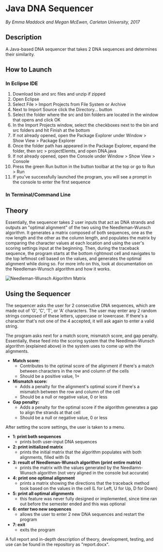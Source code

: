 # Java DNA Sequencer
*By Emma Maddock and Megan McEwen, Carleton University, 2017*

## Description

A Java-based DNA sequencer that takes 2 DNA sequences and determines their similarity.

## How to Launch

### In Eclipse IDE
1. Download bin and src files and unzip if zipped
2. Open Eclipse
3. Select File > Import Projects from File System or Archive
4. Next to Import Source click the Directory... button
5. Select the folder where the src and bin folders are located in the window that opens and click OK
6. In the Import Projects window, select the checkboxes next to the bin and src folders and hit Finish at the bottom
7. If not already opened, open the Package Explorer under Window > Show View > Package Explorer
8. Once the folder path has appeared in the Package Explorer, expand the folder, then src > projectElemts, and open DNA.java
9. If not already opened, open the Console under Window > Show View > Console
10. Press the green Run button in the button toolbar at the top or go to Run > Run
11. If you've successfully launched the program, you will see a prompt in the console to enter the first sequence

### In Terminal/Command Line

## Theory
Essentially, the sequencer takes 2 user inputs that act as DNA strands and outputs an "optimal alignment" of the two using the Needleman-Wunsch algorithm. It generates a matrix composed of both sequences, one as the row length and the other as the column length, and populates the matrix by comparing the character values at each location and using the user's scoring settings input at the beginning. Then, during the traceback sequence, the program starts at the bottom rightmost cell and navigates to the top leftmost cell based on the values, and generates the optimal alignment while doing so.
For more info on this, look at documentation on the Needleman-Wunsch algorithm and how it works.

![Needleman-Wunsch Algorithm Matrix](https://www.researchgate.net/profile/Dzmitry-Razmyslovich/publication/278675646/figure/fig2/AS:391973853777922@1470465257538/An-example-of-an-alignment-by-Smith-Waterman-algorithm.png)

## Using the Sequencer
The sequencer asks the user for 2 consecutive DNA sequences, which are made out of 'G', 'C', 'T', or 'A' characters.
The user may enter any 2 random strings composed of these letters, uppercase or lowercase.
If there's a character that's not one of the 4 accepted, it will ask again to enter a valid string.

The program asks next for a match score, mismatch score, and  gap penalty. Essentially, these feed into the scoring system that the Needlman-Wunsch algorithm (explained above) in the system uses to come up with the alignments.
* **Match score:** 
   * Contributes to the optimal score of the alignment if there's a match between characters in the row and column of the cells
   * Should be a positive value, 1+
* **Mismatch score:** 
   * Adds a penalty for the alignment's optimal score if there's a mismatch between the row and column of the cell
   * Should be a null or negative value, 0 or less
* **Gap penalty:**
   * Adds a penalty for the optimal score if the algorithm generates a gap to align the strands at that cell
   * Should be a null or negative value, 0 or less


After setting the score settings, the user is taken to a menu.
* **1: print both sequences**
   * prints both user-input DNA sequences
* **2: print initialized matrix**
   * prints the initial matrix that the algorithm populates with both alignments, filled with 0s
* **3: result of Needleman-Wunsch algorithm (print entire matrix)**
   * prints the matrix with the values generated by the Needlamn-Wunsch algorithm (not very aligned in the console but accurate)
* **4: print one optimal alignment**
   * prints a matrix showing the directions that the traceback method took based on the values in the cell (L for Left, U for Up, D for Down)
* **5: print all optimal alignments**
   * this feature was never fully designed or implemented, since time ran out before the semester ended and this was optional
* **6: enter two new sequences**
   * allows the user to enter 2 new DNA sequences and restart the program
* **7: exit**
   * exits the program


A full report and in-depth description of theory, development, testing, and use can be found in the repository as "report.docx".

